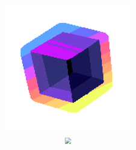 
<p align="center">
  <a href="#">
    <img src="transparent.gif">
  </a>

<p align="center">
  <a href="#">
    <img src="https://skillicons.dev/icons?i=js,ts,pnpm,nodejs,tailwindcss,nuxt,vue,bun&perline=10">
  </a>
</p>
